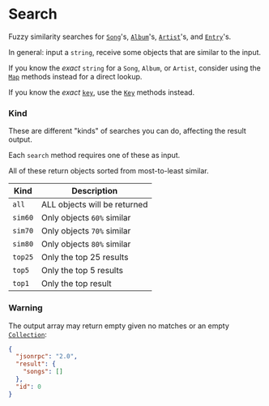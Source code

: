 # Search
Fuzzy similarity searches for [`Song`](/common-objects/song.md)'s, [`Album`](/common-objects/album.md)'s, [`Artist`](/common-objects/artist.md)'s, and [`Entry`](/common-objects/entry.md)'s.

In general: input a `string`, receive some objects that are similar to the input.

If you know the _exact_ `string` for a `Song`, `Album`, or `Artist`, consider using the [`Map`](/json-rpc/map/map.md) methods instead for a direct lookup.

If you know the _exact_ [`key`](/common-objects/key.md), use the [`Key`](/json-rpc/key/key.md) methods instead.

### Kind
These are different "kinds" of searches you can do, affecting the result output.

Each `search` method requires one of these as input.

All of these return objects sorted from most-to-least similar.

| Kind    | Description |
|---------|-------------|
| `all`   | ALL objects will be returned
| `sim60` | Only objects `60%` similar
| `sim70` | Only objects `70%` similar
| `sim80` | Only objects `80%` similar
| `top25` | Only the top 25 results
| `top5`  | Only the top 5 results
| `top1`  | Only the top result

### Warning
The output array may return empty given no matches or an empty [`Collection`](/common-objects/collection.md):
```json
{
  "jsonrpc": "2.0",
  "result": {
    "songs": []
  },
  "id": 0
}
```
